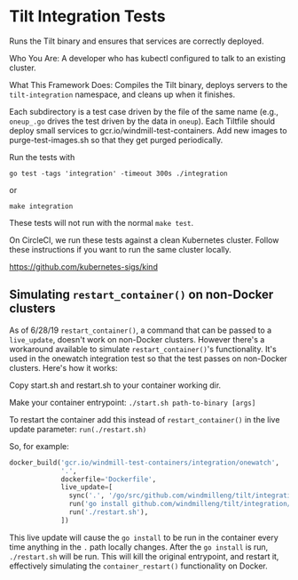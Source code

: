 # Tilt Integration Tests

Runs the Tilt binary and ensures that services are correctly deployed.

Who You Are: A developer who has kubectl configured to talk to an existing cluster.

What This Framework Does: Compiles the Tilt binary, deploys servers to the
`tilt-integration` namespace, and cleans up when it finishes.

Each subdirectory is a test case driven by the file of the same name
(e.g., `oneup_.go` drives the test driven by the data in `oneup`).
Each Tiltfile should deploy small services to gcr.io/windmill-test-containers.
Add new images to purge-test-images.sh so that they get purged periodically.

Run the tests with

```
go test -tags 'integration' -timeout 300s ./integration
```

or

```
make integration
```

These tests will not run with the normal `make test`.

On CircleCI, we run these tests against a clean Kubernetes cluster.
Follow these instructions if you want to run the same cluster locally.

https://github.com/kubernetes-sigs/kind

## Simulating `restart_container()` on non-Docker clusters
As of 6/28/19 `restart_container()`, a command that can be passed to a `live_update`, doesn't work on non-Docker clusters. However there's a workaround available to simulate `restart_container()`'s functionality. It's used in the onewatch integration test so that the test passes on non-Docker clusters. Here's how it works:

Copy start.sh and restart.sh to your container working dir.

Make your container entrypoint:
`./start.sh path-to-binary [args]`

To restart the container add this instead of `restart_container()` in the live update parameter:
`run(./restart.sh)`

So, for example:

```python
docker_build('gcr.io/windmill-test-containers/integration/onewatch',
             '.',
             dockerfile='Dockerfile',
             live_update=[
               sync('.', '/go/src/github.com/windmilleng/tilt/integration/onewatch'),
               run('go install github.com/windmilleng/tilt/integration/onewatch'),
               run('./restart.sh'),
             ])
```

This live update will cause the `go install` to be run in the container every time anything in the `.` path locally changes. After the `go install` is run, `./restart.sh` will be run. This will kill the original entrypoint, and restart it, effectively simulating the `container_restart()` functionality on Docker.
